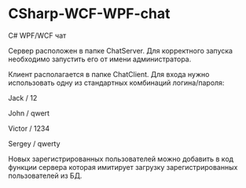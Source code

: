 # CSharp-WCF-WPF-chat
C# WPF/WCF чат

Сервер расположен в папке ChatServer.
Для корректного запуска необходимо запустить его от имени администратора.

Клиент располагается в папке ChatClient.
Для входа нужно использовать одну из стандартных комбинаций логина/пароля:

Jack / 12

John / qwert

Victor / 1234

Sergey / qwerty


Новых зарегистрированных пользователей можно добавить в код функции сервера 
которая имитирует загрузку зарегистрированных пользователей из БД.

